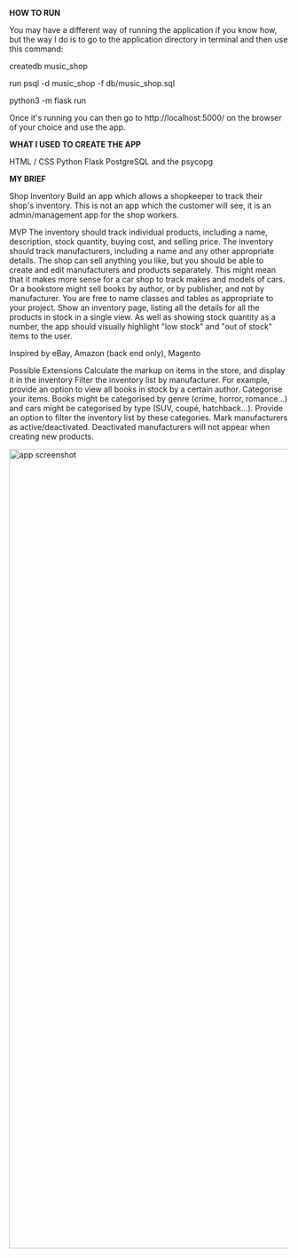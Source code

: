 **HOW TO RUN**

You may have a different way of running the application if you know how, 
but the way I do is to go to the application directory in terminal and then use this command: 

createdb music_shop

run psql -d music_shop -f db/music_shop.sql

python3 -m flask run

Once it's running you can then go to http://localhost:5000/ on the browser of your choice and use the app.

**WHAT I USED TO CREATE THE APP**

HTML / CSS
Python
Flask
PostgreSQL and the psycopg

**MY BRIEF**

Shop Inventory
Build an app which allows a shopkeeper to track their shop's inventory. This is not an app which the customer will see, it is an admin/management app for the shop workers.

MVP
The inventory should track individual products, including a name, description, stock quantity, buying cost, and selling price.
The inventory should track manufacturers, including a name and any other appropriate details.
The shop can sell anything you like, but you should be able to create and edit manufacturers and products separately.
This might mean that it makes more sense for a car shop to track makes and models of cars. Or a bookstore might sell books by author, or by publisher, and not by manufacturer. You are free to name classes and tables as appropriate to your project.
Show an inventory page, listing all the details for all the products in stock in a single view.
As well as showing stock quantity as a number, the app should visually highlight "low stock" and "out of stock" items to the user.

Inspired by
eBay, Amazon (back end only), Magento

Possible Extensions
Calculate the markup on items in the store, and display it in the inventory
Filter the inventory list by manufacturer. For example, provide an option to view all books in stock by a certain author.
Categorise your items. Books might be categorised by genre (crime, horror, romance...) and cars might be categorised by type (SUV, coupé, hatchback...). Provide an option to filter the inventory list by these categories.
Mark manufacturers as active/deactivated. Deactivated manufacturers will not appear when creating new products.

<img width="1440" alt="app screenshot" src="https://user-images.githubusercontent.com/57117685/142244207-8305ecdd-140a-4f1e-afb1-8801f1740386.png">
